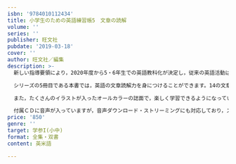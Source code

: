```yaml
---
isbn: '9784010112434'
title: 小学生のための英語練習帳5　文章の読解
volume: ''
series: ''
publisher: 旺文社
pubdate: '2019-03-18'
cover: ''
author: 旺文社／編集
description: >-
  新しい指導要領により，2020年度から5・6年生での英語教科化が決定し，従来の英語活動は3・4年生に引き下げになりました。

  シリーズの5冊目である本書では，英語の文章読解力を身につけることができます。14の文章にそれぞれ問題がついていて，「読む力」をきたえることができます。

  また，たくさんのイラストが入ったオールカラーの誌面で，楽しく学習できるようになっています。

  付属ＣＤに音声が入っていますが，音声ダウンロード・ストリーミングにも対応しており，スマートフォン・タブレット・パソコンでも同じ音声が聞けるようになっています。
price: '850'
genre: ''
target: 学参I(小中)
format: 全集・双書
content: 英米語

---
```

